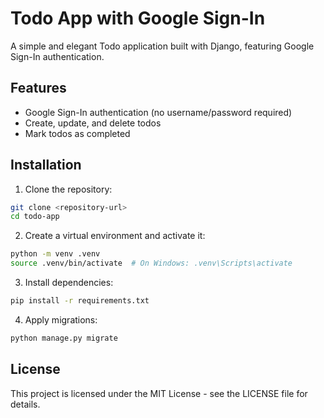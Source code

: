 # Todo App with Google Sign-In

A simple and elegant Todo application built with Django, featuring Google Sign-In authentication.

## Features

- Google Sign-In authentication (no username/password required)
- Create, update, and delete todos
- Mark todos as completed

## Installation

1. Clone the repository:
```bash
git clone <repository-url>
cd todo-app
```

2. Create a virtual environment and activate it:
```bash
python -m venv .venv
source .venv/bin/activate  # On Windows: .venv\Scripts\activate
```

3. Install dependencies:
```bash
pip install -r requirements.txt
```

4. Apply migrations:
```bash
python manage.py migrate
```

## License

This project is licensed under the MIT License - see the LICENSE file for details.